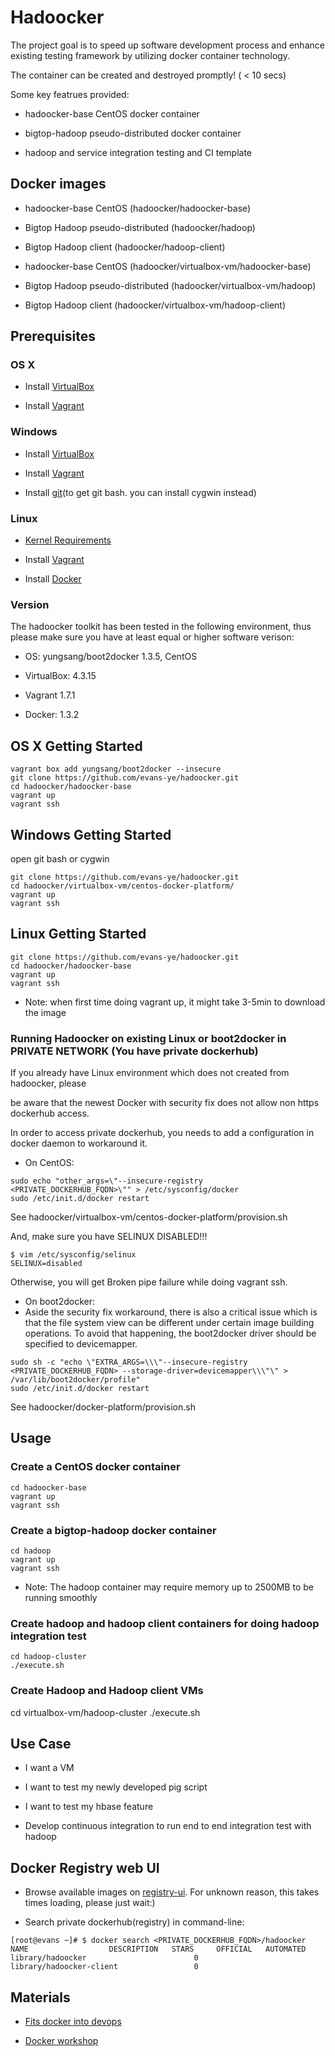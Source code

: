 # Hadoocker

The project goal is to speed up software development process and enhance existing testing framework by utilizing docker container technology.

The container can be created and destroyed promptly! ( < 10 secs)

Some key featrues provided:

* hadoocker-base CentOS docker container

* bigtop-hadoop pseudo-distributed docker container

* hadoop and service integration testing and CI template

## Docker images

* hadoocker-base CentOS (hadoocker/hadoocker-base)

* Bigtop Hadoop pseudo-distributed (hadoocker/hadoop)

* Bigtop Hadoop client (hadoocker/hadoop-client)


* hadoocker-base CentOS (hadoocker/virtualbox-vm/hadoocker-base)

* Bigtop Hadoop pseudo-distributed (hadoocker/virtualbox-vm/hadoop)

* Bigtop Hadoop client (hadoocker/virtualbox-vm/hadoop-client)

## Prerequisites

### OS X

* Install [VirtualBox](https://www.virtualbox.org/wiki/Downloads)

* Install [Vagrant](http://www.vagrantup.com/downloads.html)

### Windows

* Install [VirtualBox](https://www.virtualbox.org/wiki/Downloads)

* Install [Vagrant](http://www.vagrantup.com/downloads.html)

* Install [git](http://git-scm.com/download/win)(to get git bash. you can install cygwin instead)

### Linux

* [Kernel Requirements](http://docker.readthedocs.org/en/v0.5.3/installation/kernel/)

* Install [Vagrant](http://www.vagrantup.com/downloads.html)

* Install [Docker](https://docs.docker.com/installation/)

### Version

The hadoocker toolkit has been tested in the following environment, thus please make sure you have at least equal or higher software verison:

* OS: yungsang/boot2docker 1.3.5, CentOS

* VirtualBox: 4.3.15

* Vagrant 1.7.1

* Docker: 1.3.2

## OS X Getting Started

```
vagrant box add yungsang/boot2docker --insecure
git clone https://github.com/evans-ye/hadoocker.git
cd hadoocker/hadoocker-base
vagrant up
vagrant ssh
```

## Windows Getting Started

open git bash or cygwin

```
git clone https://github.com/evans-ye/hadoocker.git
cd hadoocker/virtualbox-vm/centos-docker-platform/
vagrant up
vagrant ssh
```

## Linux Getting Started

```
git clone https://github.com/evans-ye/hadoocker.git
cd hadoocker/hadoocker-base
vagrant up
vagrant ssh
```

* Note: when first time doing vagrant up, it might take 3-5min to download the image

### Running Hadoocker on existing Linux or boot2docker in PRIVATE NETWORK (You have private dockerhub)

If you already have Linux environment which does not created from hadoocker, please

be aware that the newest Docker with security fix does not allow non https dockerhub access.

In order to access private dockerhub, you needs to add a configuration in docker daemon to workaround it.

* On CentOS:

```
sudo echo "other_args=\"--insecure-registry <PRIVATE_DOCKERHUB_FQDN>\"" > /etc/sysconfig/docker
sudo /etc/init.d/docker restart
```

See hadoocker/virtualbox-vm/centos-docker-platform/provision.sh

And, make sure you have SELINUX DISABLED!!!

```
$ vim /etc/sysconfig/selinux
SELINUX=disabled
```
Otherwise, you will get Broken pipe failure while doing vagrant ssh.

* On boot2docker:
 * Aside the security fix workaround, there is also a critical issue which is that the file system view can be different under certain image building operations. To avoid that happening, the boot2docker driver should be specified to devicemapper.

```
sudo sh -c "echo \"EXTRA_ARGS=\\\"--insecure-registry <PRIVATE_DOCKERHUB_FQDN> --storage-driver=devicemapper\\\"\" > /var/lib/boot2docker/profile"
sudo /etc/init.d/docker restart
```

See hadoocker/docker-platform/provision.sh

## Usage

### Create a CentOS docker container

```
cd hadoocker-base 
vagrant up
vagrant ssh
```

### Create a bigtop-hadoop docker container

```
cd hadoop 
vagrant up
vagrant ssh
```

* Note: The hadoop container may require memory up to 2500MB to be running smoothly

### Create hadoop and hadoop client containers for doing hadoop integration test

```
cd hadoop-cluster
./execute.sh
```

### Create Hadoop and Hadoop client VMs

cd virtualbox-vm/hadoop-cluster
./execute.sh

## Use Case

* I want a VM

* I want to test my newly developed pig script

* I want to test my hbase feature

* Develop continuous integration to run end to end integration test with hadoop

## Docker Registry web UI

* Browse available images on [registry-ui](http://<PRIVATE_DOCKERHUB_FQDN>:8080/ui/repository/index). For unknown reason, this takes times loading, please just wait:)

* Search private dockerhub(registry) in command-line:

```
[root@evans ~]# $ docker search <PRIVATE_DOCKERHUB_FQDN>/hadoocker
NAME                  DESCRIPTION   STARS     OFFICIAL   AUTOMATED
library/hadoocker                        0
library/hadoocker-client                 0
```

## Materials

* [Fits docker into devops](http://www.slideshare.net/saintya/fits-docker-into-devops)

* [Docker workshop](http://www.slideshare.net/saintya/docker-workshop-40590740)

